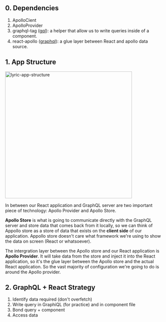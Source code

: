 ## 0. Dependencies

1. ApolloCient
2. ApolloProvider
3. graphql-tag ([gql](https://github.com/apollographql/graphql-tag#graphql-tag)): a helper that allow us to write queries inside of a component.
4. react-apollo ([graphql](https://github.com/apollographql/react-apollo#usage)): a glue layer between React and apollo data source.

## 1. App Structure

<img width="409" alt="lyric-app-structure" src="https://user-images.githubusercontent.com/20265633/39164055-7db89422-474b-11e8-889b-2e80516597cb.PNG">

In between our React application and GraphQL server are two important piece of technology: Apollo Provider and Apollo Store.

**Apollo Store** is what is going to communicate directly with the GraphQL server and store data that comes back from it locally, so we can think of Appollo store as a store of data that exists on the **client side** of our application. Appollo store doesn't care what framework we're using to show the data on screen (React or whatsoever).

The intergration layer between the Apollo store and our React application is **Apollo Provider**. It will take data from the store and inject it into the React application, so it's the glue layer between the Apollo store and the actual React application. So the vast majority of configuration we're going to do is around the Apollo provider.

## 2. GraphQL + React Strategy

1. Identify data required (don't overfetch)
2. Write query in GraphiQL (for practice) and in component file
3. Bond query + component
4. Access data